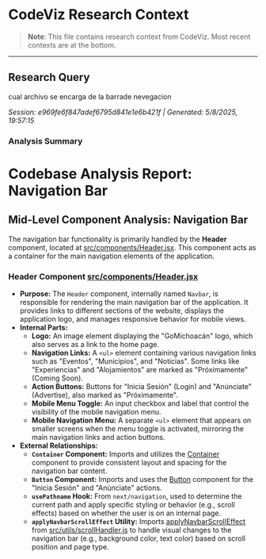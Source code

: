 # CodeViz Research Context

> **Note**: This file contains research context from CodeViz. Most recent contexts are at the bottom.

---

## Research Query

cual archivo se encarga de la barrade nevegacion

*Session: e969fe6f847adef6795d841e1e6b421f | Generated: 5/8/2025, 19:57:15*

### Analysis Summary

# Codebase Analysis Report: Navigation Bar

## Mid-Level Component Analysis: Navigation Bar

The navigation bar functionality is primarily handled by the **Header** component, located at [src/components/Header.jsx](src/components/Header.jsx). This component acts as a container for the main navigation elements of the application.

### **Header Component** [src/components/Header.jsx](src/components/Header.jsx)

*   **Purpose:** The `Header` component, internally named `Navbar`, is responsible for rendering the main navigation bar of the application. It provides links to different sections of the website, displays the application logo, and manages responsive behavior for mobile views.
*   **Internal Parts:**
    *   **Logo:** An image element displaying the "GoMichoacán" logo, which also serves as a link to the home page.
    *   **Navigation Links:** A `<ul>` element containing various navigation links such as "Eventos", "Municipios", and "Noticias". Some links like "Experiencias" and "Alojamientos" are marked as "Próximamente" (Coming Soon).
    *   **Action Buttons:** Buttons for "Inicia Sesión" (Login) and "Anúnciate" (Advertise), also marked as "Próximamente".
    *   **Mobile Menu Toggle:** An input checkbox and label that control the visibility of the mobile navigation menu.
    *   **Mobile Navigation Menu:** A separate `<ul>` element that appears on smaller screens when the menu toggle is activated, mirroring the main navigation links and action buttons.
*   **External Relationships:**
    *   **`Container` Component:** Imports and utilizes the [Container](src/components/ui/Container.js) component to provide consistent layout and spacing for the navigation bar content.
    *   **`Button` Component:** Imports and uses the [Button](src/components/ui/Button.js) component for the "Inicia Sesión" and "Anúnciate" actions.
    *   **`usePathname` Hook:** From `next/navigation`, used to determine the current path and apply specific styling or behavior (e.g., scroll effects) based on whether the user is on an internal page.
    *   **`applyNavbarScrollEffect` Utility:** Imports [applyNavbarScrollEffect](src/utils/scrollHandler.js) from [src/utils/scrollHandler.js](src/utils/scrollHandler.js) to handle visual changes to the navigation bar (e.g., background color, text color) based on scroll position and page type.

